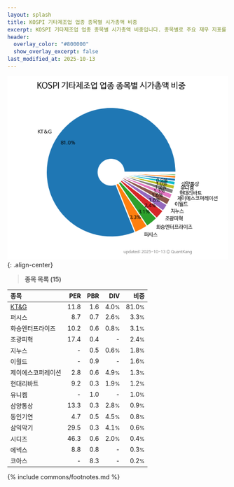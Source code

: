 ```yaml
---
layout: splash
title: KOSPI 기타제조업 업종 종목별 시가총액 비중
excerpt: KOSPI 기타제조업 업종 종목별 시가총액 비중입니다. 종목별로 주요 재무 지표를 함께 표시합니다.
header:
  overlay_color: "#800000"
  show_overlay_excerpt: false
last_modified_at: 2025-10-13
---
```



![KOSPI 기타제조업 업종 종목별 시가총액 비중](/stats/sector/images/kospi_업종_기타제조업_종목.png){: .align-center}


> **종목 목록 (15)**<a id="list"></a>

| **종목** | **PER** | **PBR** | **DIV** | **비중** |
| :------- | ------: | ------: | ------: | -------: |
| [KT&G](/033780/) | 11.8 | 1.6 | 4.0<small>%</small> | 81.0<small>%</small> |
| 퍼시스 | 8.7 | 0.7 | 2.6<small>%</small> | 3.3<small>%</small> |
| 화승엔터프라이즈 | 10.2 | 0.6 | 0.8<small>%</small> | 3.1<small>%</small> |
| 조광피혁 | 17.4 | 0.4 | - | 2.4<small>%</small> |
| 지누스 | - | 0.5 | 0.6<small>%</small> | 1.8<small>%</small> |
| 이월드 | - | 0.9 | - | 1.6<small>%</small> |
| 제이에스코퍼레이션 | 2.8 | 0.6 | 4.9<small>%</small> | 1.3<small>%</small> |
| 현대리바트 | 9.2 | 0.3 | 1.9<small>%</small> | 1.2<small>%</small> |
| 유니켐 | - | 1.0 | - | 1.0<small>%</small> |
| 삼양통상 | 13.3 | 0.3 | 2.8<small>%</small> | 0.9<small>%</small> |
| 동인기연 | 4.7 | 0.5 | 4.5<small>%</small> | 0.8<small>%</small> |
| 삼익악기 | 29.5 | 0.3 | 4.1<small>%</small> | 0.6<small>%</small> |
| 시디즈 | 46.3 | 0.6 | 2.0<small>%</small> | 0.4<small>%</small> |
| 에넥스 | 8.8 | 0.8 | - | 0.3<small>%</small> |
| 코아스 | - | 8.3 | - | 0.2<small>%</small> |

{% include commons/footnotes.md %}